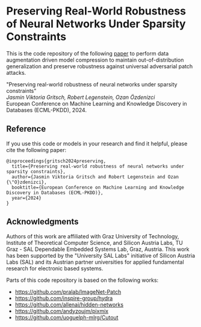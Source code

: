 # Preserving Real-World Robustness of Neural Networks Under Sparsity Constraints

This is the code repository of the following [paper](...TODO...) to perform data augmentation driven model compression to maintain out-of-distribution generalization and preserve robustness against universal adversarial patch attacks.

"Preserving real-world robustness of neural networks under sparsity constraints"\
<em>Jasmin Viktoria Gritsch, Robert Legenstein, Ozan Özdenizci</em>\
European Conference on Machine Learning and Knowledge Discovery in Databases (ECML-PKDD), 2024.

## Reference
If you use this code or models in your research and find it helpful, please cite the following paper:
```
@inproceedings{gritsch2024preserving,
  title={Preserving real-world robustness of neural networks under sparsity constraints},
  author={Jasmin Viktoria Gritsch and Robert Legenstein and Ozan {\"O}zdenizci},
  booktitle={European Conference on Machine Learning and Knowledge Discovery in Databases (ECML-PKDD)},
  year={2024}
}
```

## Acknowledgments

Authors of this work are affiliated with Graz University of Technology, Institute of Theoretical Computer Science, and Silicon Austria Labs, TU Graz - SAL Dependable Embedded Systems Lab, Graz, Austria. This work has been supported by the "University SAL Labs" initiative of Silicon Austria Labs (SAL) and its Austrian partner universities for applied fundamental research for electronic based systems.

Parts of this code repository is based on the following works:

* https://github.com/pralab/ImageNet-Patch
* https://github.com/inspire-group/hydra
* https://github.com/allenai/hidden-networks
* https://github.com/andyzoujm/pixmix
* https://github.com/uoguelph-mlrg/Cutout
